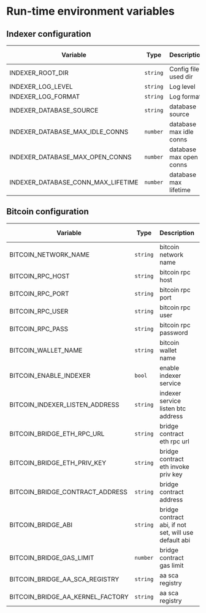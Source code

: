 # Run-time environment variables

## Indexer configuration

| Variable | Type| Description | Compulsoriness | Default value | Example value |
| --- | --- | --- | --- | --- | --- |
| INDEXER_ROOT_DIR | `string` | Config file used dir  | - |  |  |
| INDEXER_LOG_LEVEL | `string` | Log level | - | `info` | `info debug warn error panic fatal` |
| INDEXER_LOG_FORMAT | `string` | Log format | - | `console` | `` |
| INDEXER_DATABASE_SOURCE | `string` | database source | Required |  | `postgres://postgres:postgres@127.0.0.1:5432/b2-indexer` |
| INDEXER_DATABASE_MAX_IDLE_CONNS | `number` | database max idle conns| - | `10` | `10` |
| INDEXER_DATABASE_MAX_OPEN_CONNS | `number` | database max open conns| - | `20` | `20` |
| INDEXER_DATABASE_CONN_MAX_LIFETIME | `number` | database max lifetime| - | `3600` | `3600` |

## Bitcoin configuration

| Variable | Type| Description | Compulsoriness | Default value | Example value |
| --- | --- | --- | --- | --- | --- |
| BITCOIN_NETWORK_NAME | `string` | bitcoin network name | Required | testnet3 | `mainnet testnet3 regtest` |
| BITCOIN_RPC_HOST | `string` | bitcoin rpc host | Required |  | `127.0.0.1` |
| BITCOIN_RPC_PORT | `string` | bitcoin rpc port | Required |  | `8332` |
| BITCOIN_RPC_USER | `string` | bitcoin rpc user | Required |  |  |
| BITCOIN_RPC_PASS | `string` | bitcoin rpc password| Required |  |  |
| BITCOIN_WALLET_NAME | `string` | bitcoin wallet name| Required |  |  |
| BITCOIN_ENABLE_INDEXER | `bool` | enable indexer service | Required |  | `false true` |
| BITCOIN_INDEXER_LISTEN_ADDRESS | `string` | indexer service listen btc address | Required |  |  |
| BITCOIN_BRIDGE_ETH_RPC_URL | `string` | bridge contract eth rpc url | Required |  | `https://zkevm-rpc.bsquared.network` |
| BITCOIN_BRIDGE_ETH_PRIV_KEY | `string` | bridge contract eth invoke priv key | Required |  |  |
| BITCOIN_BRIDGE_CONTRACT_ADDRESS | `string` | bridge contract address| Required |  |  |
| BITCOIN_BRIDGE_ABI | `string` | bridge contract abi, if not set, will use default abi | - |  |  |
| BITCOIN_BRIDGE_GAS_LIMIT | `number` | bridge contract gas limit  | Required |  | `3000000` |
| BITCOIN_BRIDGE_AA_SCA_REGISTRY | `string` | aa sca registry | Required |  |  |
| BITCOIN_BRIDGE_AA_KERNEL_FACTORY | `string` | aa sca registry | Required |  |  |
